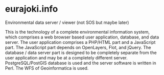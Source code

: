 eurajoki.info
=============

Environmental data server / viewer (not SOS but maybe later)

This is the technology of a complete environmental information system,
which comprises a web browser based user application, database, and
data server. The user application comprises a PHP/HTML part and a
JavaScript part. The JavaScript part depends on OpenLayers, Flot, and
jQuery. The database / data server part is designed to be completely
separate from the user application and may be at a completely
different server. PostgreSQL/PostGIS database is used and the server
software is written in Perl. The WFS of Geoinformatica is used.
